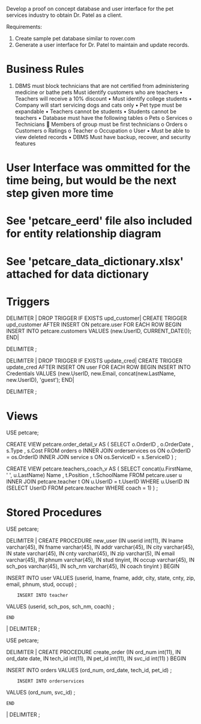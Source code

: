 Develop a proof on concept database and user interface for the pet services industry to obtain Dr. Patel as a client.

Requirements:
1.  Create sample pet database similar to rover.com
2.  Generate a user interface for Dr. Patel to maintain and update records.

# Business Rules

1. DBMS must block technicians that are not certified from administering medicine or bathe pets
Must identify customers who are teachers
•	Teachers will receive a 10% discount
•	Must identify college students
•	Company will start servicing dogs and cats only
•	Pet type must be expandable
•	Teachers cannot be students
•	Students cannot be teachers
•	Database must have the following tables
  o	Pets
  o	Services
  o	Technicians
   	Members of group must be first technicians
  o	Orders
  o	Customers
  o	Ratings
  o	Teacher
  o	Occupation
  o	User
 •	Must be able to view deleted records
 •	DBMS Must have backup, recover, and security features

# User Interface was ommitted for the time being, but would be the next step given more time

# See 'petcare_eerd' file also included for entity relationship diagram

# See 'petcare_data_dictionary.xlsx' attached for data dictionary

# Triggers

DELIMITER |
DROP TRIGGER IF EXISTS upd_customer|
CREATE TRIGGER upd_customer
 AFTER INSERT ON petcare.user
    FOR EACH ROW
    BEGIN
  INSERT INTO petcare.customers VALUES (new.UserID, CURRENT_DATE());
 END|
    
DELIMITER ;




DELIMITER |
DROP TRIGGER IF EXISTS update_cred|
CREATE TRIGGER update_cred
 AFTER INSERT ON user
    FOR EACH ROW
    BEGIN
  INSERT INTO Credentials VALUES (new.UserID, new.Email, concat(new.LastName, new.UserID), 'guest');
    END|
    
DELIMITER ;


# Views
USE petcare;

CREATE VIEW petcare.order_detail_v AS
	(
		SELECT o.OrderID
			, o.OrderDate
            , s.Type
            , s.Cost
			FROM orders o
				INNER JOIN orderservices os
					ON o.OrderID = os.OrderID
				INNER JOIN service s
					ON os.ServiceID = s.ServiceID
	)
;

CREATE VIEW petcare.teachers_coach_v AS
	(
		SELECT concat(u.FirstName, ' ', u.LastName) Name
			, t.Position
			, t.SchoolName
			FROM petcare.user u
				INNER JOIN petcare.teacher t
					ON u.UserID = t.UserID
			WHERE u.UserID IN (SELECT UserID FROM petcare.teacher WHERE coach = 1)
	)
;



# Stored Procedures
USE petcare;

DELIMITER |
CREATE PROCEDURE new_user
 (IN userid int(11), 
     IN lname varchar(45), 
     IN fname varchar(45), 
     IN addr varchar(45), 
     IN city varchar(45), 
     IN state varchar(45), 
     IN cnty varchar(45),
     IN zip varchar(5),
     IN email varchar(45),
     IN phnum varchar(45),
     IN stud tinyint,
     IN occup varchar(45),
     IN sch_pos varchar(45),
     IN sch_nm varchar(45),
     IN coach tinyint
 )
    BEGIN
    
  INSERT INTO user
   VALUES (userid, lname, fname, addr, city, state, cnty, zip, email, phnum, stud, occup)
  ;
        
        INSERT INTO teacher
   VALUES (userid, sch_pos, sch_nm, coach)
  ;
    
    
    END
|
DELIMITER ;



USE petcare;

DELIMITER |
CREATE PROCEDURE create_order
 (IN ord_num int(11), 
     IN ord_date date, 
     IN tech_id int(11), 
     IN pet_id int(11), 
     IN svc_id int(11)
 )
    BEGIN
    
  INSERT INTO orders
   VALUES (ord_num, ord_date, tech_id, pet_id)
  ;
        
        INSERT INTO orderservices
   VALUES (ord_num, svc_id)
  ;
        
        
    
    END
|
DELIMITER ;



